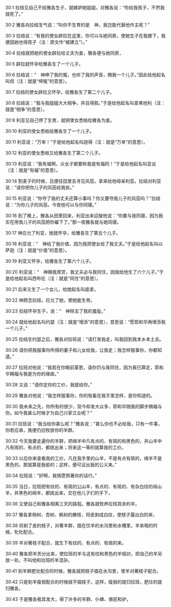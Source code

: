 <a id="1"></a>30:1  拉结见自己不给雅各生子，就嫉妒她姐姐，对雅各说：“你给我孩子，不然我就死了。”  

<a id="2"></a>30:2  雅各向拉结生气说：“叫你不生育的是　神，我岂能代替他作主呢？”  

<a id="3"></a>30:3  拉结说：“有我的使女辟拉在这里，你可以与她同房，使她生子在我膝下，我便因她也得孩子（注：原文作“被建立”）。”  

<a id="4"></a>30:4  拉结就把她的使女辟拉给丈夫为妾，雅各便与她同房，  

<a id="5"></a>30:5  辟拉就怀孕给雅各生了一个儿子。  

<a id="6"></a>30:6  拉结说：“　神伸了我的冤，也听了我的声音，赐我一个儿子。”因此给他起名叫但（注：就是“伸冤”的意思）。  

<a id="7"></a>30:7  拉结的使女辟拉又怀孕，给雅各生了第二个儿子。  

<a id="8"></a>30:8  拉结说：“我与我姐姐大大相争，并且得胜。”于是给他起名叫拿弗他利（注：就是“相争”的意思）。  

<a id="9"></a>30:9  利亚见自己停了生育，就把使女悉帕给雅各为妾。  

<a id="10"></a>30:10  利亚的使女悉帕给雅各生了一个儿子。  

<a id="11"></a>30:11  利亚说：“万幸！”于是给他起名叫迦得（注：就是“万幸”的意思）。  

<a id="12"></a>30:12  利亚的使女悉帕又给雅各生了第二个儿子。  

<a id="13"></a>30:13  利亚说：“我有福啊，众女子都要称我是有福的！”于是给他起名叫亚设（注：就是“有福”的意思）。  

<a id="14"></a>30:14  割麦子的时候，吕便往田里去寻见风茄，拿来给他母亲利亚。拉结对利亚说：“请你把你儿子的风茄给我些。”  

<a id="15"></a>30:15  利亚说：“你夺了我的丈夫还算小事吗？你又要夺我儿子的风茄吗？”拉结说：“为你儿子的风茄，今夜他可以与你同寝。”　  

<a id="16"></a>30:16  到了晚上，雅各从田里回来，利亚出来迎接他说：“你要与我同寝，因为我实在用我儿子的风茄把你雇下了。”那一夜雅各就与她同寝。  

<a id="17"></a>30:17  神应允了利亚，她就怀孕，给雅各生了第五个儿子。  

<a id="18"></a>30:18  利亚说：“　神给了我价值，因为我把使女给了我丈夫。”于是给他起名叫以萨迦（注：就是“价值”的意思）。  

<a id="19"></a>30:19  利亚又怀孕，给雅各生了第六个儿子。  

<a id="20"></a>30:20  利亚说：“　神赐我厚赏，我丈夫必与我同住，因我给他生了六个儿子。”于是给他起名叫西布伦（注：就是“同住”的意思）。  

<a id="21"></a>30:21  后来又生了一个女儿，给她起名叫底拿。  

<a id="22"></a>30:22  神顾念拉结，应允了她，使她能生育。  

<a id="23"></a>30:23  拉结怀孕生子，说：“　神除去了我的羞耻。”  

<a id="24"></a>30:24  就给他起名叫约瑟（注：就是“增添”的意思），意思说：“愿耶和华再增添我一个儿子。”  

<a id="25"></a>30:25  拉结生约瑟之后，雅各对拉班说：“请打发我走，叫我回到我本乡本土去。  

<a id="26"></a>30:26  请你把我服事你所得的妻子和儿女给我，让我走；我怎样服事你，你都知道。”  

<a id="27"></a>30:27  拉班对他说：“我若在你眼前蒙恩，请你仍与我同住，因为我已算定，耶和华赐福与我是为你的缘故。”  

<a id="28"></a>30:28  又说：“请你定你的工价，我就给你。”  

<a id="29"></a>30:29  雅各对他说：“我怎样服事你，你的牲畜在我手里怎样，是你知道的。  

<a id="30"></a>30:30  我未来之先，你所有的很少，现今却发大众多，耶和华随我的脚步赐福与你。如今我甚么时候才为自己兴家立业呢？”  

<a id="31"></a>30:31  拉班说：“我当给你甚么呢？”雅各说：“甚么你也不必给我，只有一件事，你若应承，我便仍旧牧放你的羊群。  

<a id="32"></a>30:32  今天我要走遍你的羊群，把绵羊中凡有点的、有斑的和黑色的，并山羊中凡有斑的、有点的，都挑出来；将来这一等的就算我的工价。  

<a id="33"></a>30:33  以后你来查看我的工价，凡在我手里的山羊，不是有点有斑的，绵羊不是黑色的，那就算是我偷的；这样，便可证出我的公义来。”  

<a id="34"></a>30:34  拉班说：“好啊，我情愿照著你的话行。”  

<a id="35"></a>30:35  当日，拉班把有纹的、有斑的公山羊，有点的、有斑的、有杂白纹的母山羊，并黑色的绵羊，都挑出来，交在他儿子们的手下，  

<a id="36"></a>30:36  又使自己和雅各相离三天的路程。雅各就牧养拉班其余的羊。  

<a id="37"></a>30:37  雅各拿杨树、杏树、枫树的嫩枝，将皮剥成白纹，使枝子露出白的来，  

<a id="38"></a>30:38  将剥了皮的枝子，对著羊群，插在饮羊的水沟里和水槽里，羊来喝的时候，牝牡配合。  

<a id="39"></a>30:39  羊对著枝子配合，就生下有纹的、有点的、有斑的来。  

<a id="40"></a>30:40  雅各把羊羔分出来，使拉班的羊与这有纹和黑色的羊相对，把自己的羊另放一处，不叫他和拉班的羊混杂。  

<a id="41"></a>30:41  到羊群肥壮配合的时候，雅各就把枝子插在水沟里，使羊对著枝子配合。  

<a id="42"></a>30:42  只是到羊瘦弱配合的时候就不插枝子。这样，瘦弱的就归拉班，肥壮的就归雅各。　  

<a id="43"></a>30:43  于是雅各极其发大，得了许多的羊群、仆婢、骆驼和驴。  
